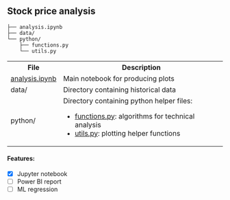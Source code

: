 ## Stock price analysis

```
├── analysis.ipynb
├── data/
└── python/
    ├── functions.py 
    └── utils.py
```

<table>
  <tr>
    <th> File </th>
    <th> Description </th>
  </tr>
  <tr>
    <td> <a href="analysis.ipynb">analysis.ipynb</a> </td>
    <td> Main notebook for producing plots </td>
  </tr>
  <tr>
    <td> data/ </td>
    <td> Directory containing historical data </td>
  </tr>
  <tr>
    <td> python/ </td>
    <td>
      Directory containing python helper files:
      <ul>
        <li><a href="python/functions.py">functions.py</a>: algorithms for technical analysis </li>
        <li><a href="python/utils.py">utils.py</a>: plotting helper functions</li>
      </ul>
    </td>
  </tr>
</table>

#### Features:
- [x] Jupyter notebook
- [ ] Power BI report
- [ ] ML regression
